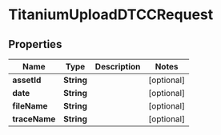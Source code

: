 

# TitaniumUploadDTCCRequest


## Properties

| Name | Type | Description | Notes |
|------------ | ------------- | ------------- | -------------|
|**assetId** | **String** |  |  [optional] |
|**date** | **String** |  |  [optional] |
|**fileName** | **String** |  |  [optional] |
|**traceName** | **String** |  |  [optional] |



